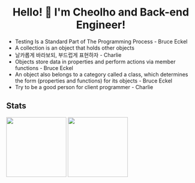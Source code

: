 <h1 align="center"> Hello! 👋  I'm Cheolho and Back-end Engineer!</h1>

* Testing Is a Standard Part of The Programming Process - Bruce Eckel
* A collection is an object that holds other objects
* 날카롭게 바라보되, 부드럽게 표현하자 - Charlie
* Objects store data in properties and perform actions via member functions - Bruce Eckel
* An object also belongs to a category called a class, which determines the form (properties and functions) for its objects - Bruce Eckel
* Try to be a good person for client programmer - Charlie


## Stats
<p align="left">
<img height='160' src="https://github-readme-stats.vercel.app/api?username=CheolhoJeon&show_icons=true&count_private=true">
<img height='160' src="https://github-readme-stats.vercel.app/api/top-langs/?username=CheolhoJeon">
</p>
